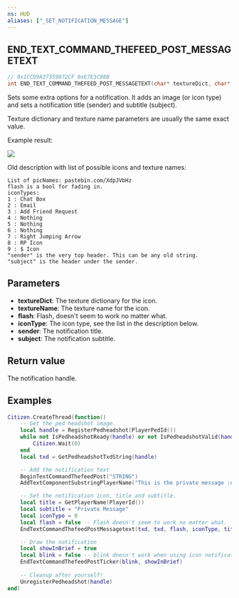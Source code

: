 ```yaml
---
ns: HUD
aliases: ["_SET_NOTIFICATION_MESSAGE"]
---
```

## END_TEXT_COMMAND_THEFEED_POST_MESSAGETEXT

```c
// 0x1CCD9A37359072CF 0xE7E3C98B
int END_TEXT_COMMAND_THEFEED_POST_MESSAGETEXT(char* textureDict, char* textureName, BOOL flash, int iconType, char* sender, char* subject);
```

Sets some extra options for a notification. It adds an image (or icon type) and sets a notification title (sender) and subtitle (subject).

Texture dictionary and texture name parameters are usually the same exact value.

Example result:

![](https://docs.fivem.net/natives/0x1CCD9A37359072CF.png)

Old description with list of possible icons and texture names:

```
List of picNames: pastebin.com/XdpJVbHz  
flash is a bool for fading in.  
iconTypes:  
1 : Chat Box  
2 : Email  
3 : Add Friend Request  
4 : Nothing  
5 : Nothing  
6 : Nothing  
7 : Right Jumping Arrow  
8 : RP Icon  
9 : $ Icon  
"sender" is the very top header. This can be any old string.  
"subject" is the header under the sender.  
```

## Parameters
* **textureDict**: The texture dictionary for the icon.
* **textureName**: The texture name for the icon.
* **flash**: Flash, doesn't seem to work no matter what.
* **iconType**: The icon type, see the list in the description below.
* **sender**: The notification title.
* **subject**: The notification subtitle.

## Return value
The notification handle.

## Examples
```lua
Citizen.CreateThread(function()
    -- Get the ped headshot image.
    local handle = RegisterPedheadshot(PlayerPedId())
    while not IsPedheadshotReady(handle) or not IsPedheadshotValid(handle) do
        Citizen.Wait(0)
    end
    local txd = GetPedheadshotTxdString(handle)

    -- Add the notification text
    BeginTextCommandThefeedPost("STRING")
    AddTextComponentSubstringPlayerName("This is the private message :o")

    -- Set the notification icon, title and subtitle.
    local title = GetPlayerName(PlayerId())
    local subtitle = "Private Message"
    local iconType = 0
    local flash = false -- Flash doesn't seem to work no matter what.
    EndTextCommandThefeedPostMessagetext(txd, txd, flash, iconType, title, subtitle)

    -- Draw the notification
    local showInBrief = true
    local blink = false -- blink doesn't work when using icon notifications.
    EndTextCommandThefeedPostTicker(blink, showInBrief)
    
    -- Cleanup after yourself!
    UnregisterPedheadshot(handle)
end)
```